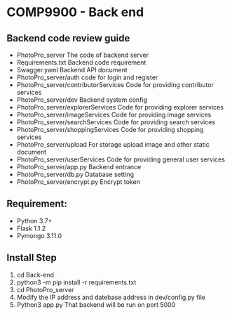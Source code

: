 # COMP9900 - Back end

## Backend code review guide
* PhotoPro_server
The code of backend server
* Requirements.txt
Backend code requirement
* Swagger.yaml
Backend API document
* PhotoPro_server/auth
code for login and register
* PhotoPro_server/contributorServices
Code for providing contributor services
* PhotoPro_server/dev
Backend system config
* PhotoPro_server/explorerServices
Code for providing explorer services
* PhotoPro_server/imageServices
Code for providing image services
* PhotoPro_server/searchServices
Code for providing search services
* PhotoPro_server/shoppingServices
Code for providing shopping services
* PhotoPro_server/upload
For storage upload image and other static document
* PhotoPro_server/userServices
Code for providing general user services
* PhotoPro_server/app.py
Backend entrance
* PhotoPro_server/db.py
Database setting
* PhotoPro_server/encrypt.py
Encrypt token
## Requirement:
* Python 3.7+
* Flask 1.1.2
* Pymongo 3.11.0
## Install Step
1. cd Back-end
2. python3 -m pip install -r requirements.txt
3. cd PhotoPro_server
4. Modify the IP address and datebase address in dev/config.py file
5. Python3 app.py
That backend will be run on port 5000